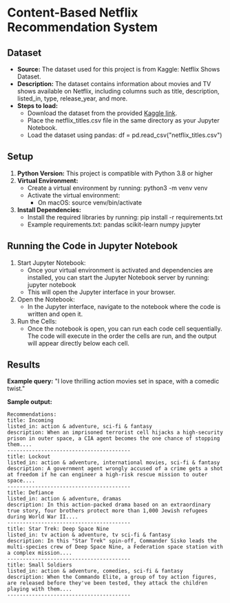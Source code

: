 # Content-Based Netflix Recommendation System 

## Dataset
* **Source:** The dataset used for this project is from Kaggle: Netflix Shows Dataset.
* **Description:** The dataset contains information about movies and TV shows available on Netflix, including columns such as title, description, listed_in, type, release_year, and more.
* **Steps to load:**
    * Download the dataset from the provided [Kaggle link](https://www.kaggle.com/datasets/shivamb/netflix-shows?resource=download).
    * Place the netflix_titles.csv file in the same directory as your Jupyter Notebook.
    * Load the dataset using pandas:
          df = pd.read_csv("netflix_titles.csv")

## Setup
1. **Python Version:** This project is compatible with Python 3.8 or higher
2. **Virtual Environment:**
    * Create a virtual environment by running:
          python3 -m venv venv
    * Activate the virtual environment:
        * On macOS:
              source venv/bin/activate
3. **Install Dependencies:**
    * Install the required libraries by running:
      pip install -r requirements.txt
    * Example requirements.txt:
          pandas
          scikit-learn
          numpy
          jupyter

## Running the Code in Jupyter Notebook
1. Start Jupyter Notebook:
    * Once your virtual environment is activated and dependencies are installed, you can start the Jupyter Notebook server by running:
          jupyter notebook
    * This will open the Jupyter interface in your browser.
2. Open the Notebook:
    * In the Jupyter interface, navigate to the notebook where the code is written and open it.
3. Run the Cells:
    * Once the notebook is open, you can run each code cell sequentially. The code will execute in the order the cells are run, and the output will appear directly below each cell.

## Results
**Example query:**
    "I love thrilling action movies set in space, with a comedic twist."

**Sample output:**
```
Recommendations:
title: Incoming
listed_in: action & adventure, sci-fi & fantasy
description: When an imprisoned terrorist cell hijacks a high-security prison in outer space, a CIA agent becomes the one chance of stopping them....
----------------------------------------
title: Lockout
listed_in: action & adventure, international movies, sci-fi & fantasy
description: A government agent wrongly accused of a crime gets a shot at freedom if he can engineer a high-risk rescue mission to outer space....
----------------------------------------
title: Defiance
listed_in: action & adventure, dramas
description: In this action-packed drama based on an extraordinary true story, four brothers protect more than 1,000 Jewish refugees during World War II....
----------------------------------------
title: Star Trek: Deep Space Nine
listed_in: tv action & adventure, tv sci-fi & fantasy
description: In this "Star Trek" spin-off, Commander Sisko leads the multi-species crew of Deep Space Nine, a Federation space station with a complex mission....
----------------------------------------
title: Small Soldiers
listed_in: action & adventure, comedies, sci-fi & fantasy
description: When the Commando Elite, a group of toy action figures, are released before they've been tested, they attack the children playing with them....
----------------------------------------
```
